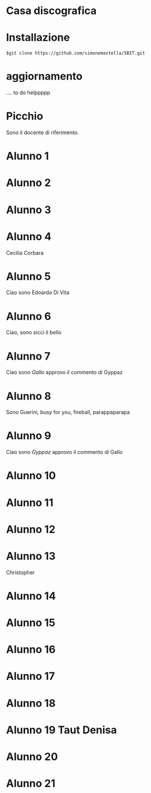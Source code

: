 Casa discografica
=================
# Installazione
```
$git clone https://github.com/simonemastella/5BIT.git
```
# aggiornamento
.... to do helppppp
# Picchio
Sono il docente di riferimento.
# Alunno 1

# Alunno 2

# Alunno 3

# Alunno 4
Cecilia Corbara
# Alunno 5
Ciao sono Edoardo Di Vita

# Alunno 6 
Ciao, sono sicci il bello
# Alunno 7
Ciao sono _Gallo_ approvo il commento di Gyppaz
# Alunno 8
Sono Guerini, busy for you, fireball, parappaparapa
# Alunno 9
Ciao sono _Gyppaz_ approvo il commento di Gallo
# Alunno 10

# Alunno 11

# Alunno 12

# Alunno 13
Christopher
# Alunno 14

# Alunno 15

# Alunno 16

# Alunno 17

# Alunno 18

# Alunno 19 Taut Denisa

# Alunno 20

# Alunno 21


